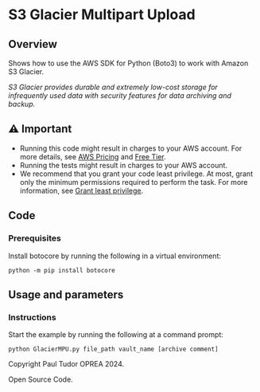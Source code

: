 # S3 Glacier Multipart Upload

## Overview

Shows how to use the AWS SDK for Python (Boto3) to work with Amazon S3 Glacier.

_S3 Glacier provides durable and extremely low-cost storage for infrequently used data with security features for data archiving and backup._

## ⚠ Important

* Running this code might result in charges to your AWS account. For more details, see [AWS Pricing](https://aws.amazon.com/pricing/) and [Free Tier](https://aws.amazon.com/free/).
* Running the tests might result in charges to your AWS account.
* We recommend that you grant your code least privilege. At most, grant only the minimum permissions required to perform the task. For more information, see [Grant least privilege](https://docs.aws.amazon.com/IAM/latest/UserGuide/best-practices.html#grant-least-privilege).

## Code

### Prerequisites


Install botocore by running the following in a virtual environment:

```
python -m pip install botocore
```

<!--custom.prerequisites.start-->
<!--custom.prerequisites.end-->

## Usage and parameters



### Instructions



Start the example by running the following at a command prompt:

```
python GlacierMPU.py file_path vault_name [archive comment]
```


Copyright Paul Tudor OPREA 2024.

Open Source Code.